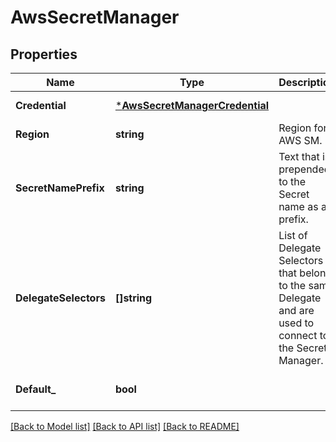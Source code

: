 # AwsSecretManager

## Properties
Name | Type | Description | Notes
------------ | ------------- | ------------- | -------------
**Credential** | [***AwsSecretManagerCredential**](AwsSecretManagerCredential.md) |  | [default to null]
**Region** | **string** | Region for AWS SM. | [default to null]
**SecretNamePrefix** | **string** | Text that is prepended to the Secret name as a prefix. | [optional] [default to null]
**DelegateSelectors** | **[]string** | List of Delegate Selectors that belong to the same Delegate and are used to connect to the Secret Manager. | [optional] [default to null]
**Default_** | **bool** |  | [optional] [default to null]

[[Back to Model list]](../README.md#documentation-for-models) [[Back to API list]](../README.md#documentation-for-api-endpoints) [[Back to README]](../README.md)

